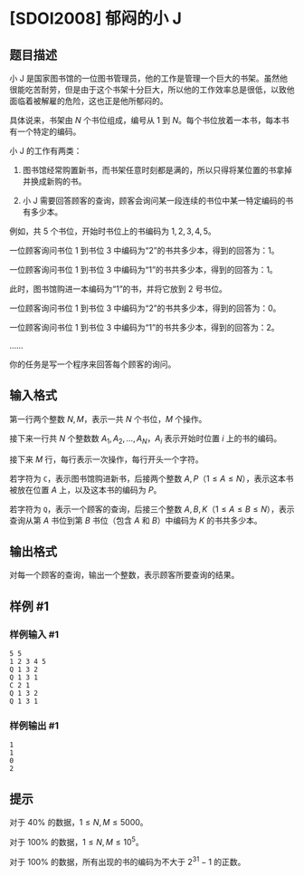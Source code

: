 # [SDOI2008] 郁闷的小 J

## 题目描述

小 J 是国家图书馆的一位图书管理员，他的工作是管理一个巨大的书架。虽然他很能吃苦耐劳，但是由于这个书架十分巨大，所以他的工作效率总是很低，以致他面临着被解雇的危险，这也正是他所郁闷的。

具体说来，书架由 $N$ 个书位组成，编号从 $1$ 到 $N$。每个书位放着一本书，每本书有一个特定的编码。

小 J 的工作有两类：

1. 图书馆经常购置新书，而书架任意时刻都是满的，所以只得将某位置的书拿掉并换成新购的书。

2. 小 J 需要回答顾客的查询，顾客会询问某一段连续的书位中某一特定编码的书有多少本。

例如，共 $5$ 个书位，开始时书位上的书编码为 $1, 2, 3, 4, 5$。

一位顾客询问书位 $1$ 到书位 $3$ 中编码为“$2$”的书共多少本，得到的回答为：$1$。

一位顾客询问书位 $1$ 到书位 $3$ 中编码为“$1$”的书共多少本，得到的回答为：$1$。

此时，图书馆购进一本编码为“$1$”的书，并将它放到 $2$ 号书位。

一位顾客询问书位 $1$ 到书位 $3$ 中编码为“$2$”的书共多少本，得到的回答为：$0$。

一位顾客询问书位 $1$ 到书位 $3$ 中编码为“$1$”的书共多少本，得到的回答为：$2$。

……

你的任务是写一个程序来回答每个顾客的询问。

## 输入格式

第一行两个整数 $N, M$，表示一共 $N$ 个书位，$M$ 个操作。

接下来一行共 $N$ 个整数数 $A_1, A_2, \ldots , A_N$，$A_i$ 表示开始时位置 $i$ 上的书的编码。

接下来 $M$ 行，每行表示一次操作，每行开头一个字符。

若字符为 `C`，表示图书馆购进新书，后接两个整数 $A, P$（$1 \le A \le N$），表示这本书被放在位置 $A$ 上，以及这本书的编码为 $P$。

若字符为 `Q`，表示一个顾客的查询，后接三个整数 $A, B, K$（$1 \le A \le B \le N$），表示查询从第 $A$ 书位到第 $B$ 书位（包含 $A$ 和 $B$）中编码为 $K$ 的书共多少本。

## 输出格式

对每一个顾客的查询，输出一个整数，表示顾客所要查询的结果。

## 样例 #1

### 样例输入 #1
```
5 5
1 2 3 4 5
Q 1 3 2
Q 1 3 1
C 2 1
Q 1 3 2
Q 1 3 1
```

### 样例输出 #1

```
1
1
0
2
```

## 提示

对于 $40 \%$ 的数据，$1 \le N, M \le 5000$。

对于 $100 \%$ 的数据，$1 \le N, M \le {10}^5$。

对于 $100 \%$ 的数据，所有出现的书的编码为不大于 $2^{31} - 1$ 的正数。
